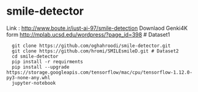 # smile-detector
Link : http://www.boute.ir/iust-ai-97/smile-detection
Downlaod Genki4K form http://mplab.ucsd.edu/wordpress/?page_id=398 # Dataset1
```
  git clone https://github.com/oghahroodi/smile-detector.git
  git clone https://github.com/hromi/SMILEsmileD.git # Dataset2
  cd smile-detector
  pip install -r requirments
  pip install --upgrade https://storage.googleapis.com/tensorflow/mac/cpu/tensorflow-1.12.0-py3-none-any.whl
  jupyter-notebook
```
